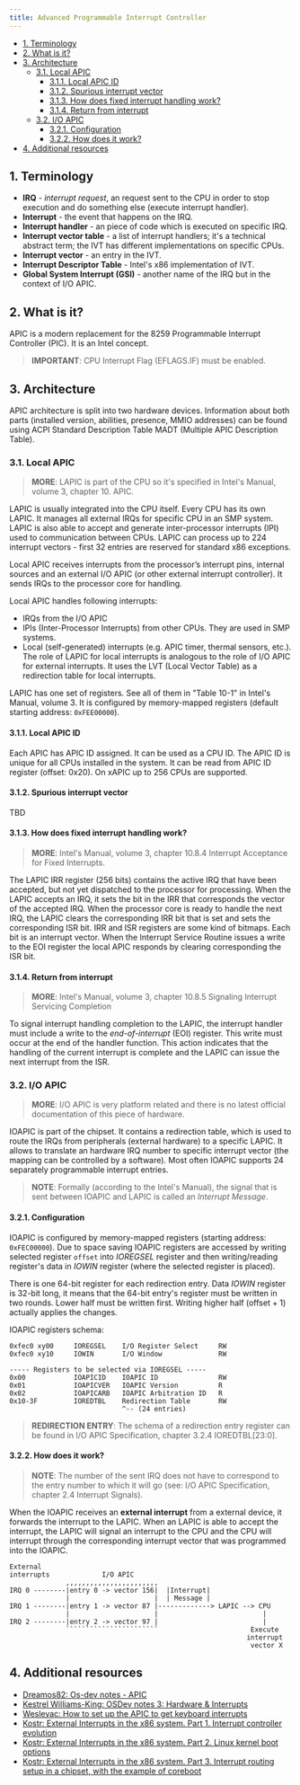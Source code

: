 ```yaml
---
title: Advanced Programmable Interrupt Controller
---
```


- [1. Terminology](#1-terminology)
- [2. What is it?](#2-what-is-it)
- [3. Architecture](#3-architecture)
  - [3.1. Local APIC](#31-local-apic)
    - [3.1.1. Local APIC ID](#311-local-apic-id)
    - [3.1.2. Spurious interrupt vector](#312-spurious-interrupt-vector)
    - [3.1.3. How does fixed interrupt handling work?](#313-how-does-fixed-interrupt-handling-work)
    - [3.1.4. Return from interrupt](#314-return-from-interrupt)
  - [3.2. I/O APIC](#32-io-apic)
    - [3.2.1. Configuration](#321-configuration)
    - [3.2.2. How does it work?](#322-how-does-it-work)
- [4. Additional resources](#4-additional-resources)

## 1. Terminology

- **IRQ** - _interrupt request_, an request sent to the CPU in order to stop execution and do something else (execute interrupt handler).
- **Interrupt** - the event that happens on the IRQ.
- **Interrupt handler** - an piece of code which is executed on specific IRQ.
- **Interrupt vector table** - a list of interrupt handlers; it's a technical abstract term; the IVT has different implementations on specific CPUs.
- **Interrupt vector** - an entry in the IVT.
- **Interrupt Descriptor Table** - Intel's x86 implementation of IVT.
- **Global System Interrupt (GSI)** - another name of the IRQ but in the context of I/O APIC.

## 2. What is it?
APIC is a modern replacement for the 8259 Programmable Interrupt Controller (PIC). It is an Intel concept.

> **IMPORTANT**: CPU Interrupt Flag (EFLAGS.IF) must be enabled.

## 3. Architecture
APIC architecture is split into two hardware devices. Information about both parts (installed version, abilities, presence, MMIO addresses) can be found using ACPI Standard Description Table MADT (Multiple APIC Description Table).

### 3.1. Local APIC
> **MORE**: LAPIC is part of the CPU so it's specified in Intel's Manual, volume 3, chapter 10. APIC.

LAPIC is usually integrated into the CPU itself. Every CPU has its own LAPIC. It manages all external IRQs for specific CPU in an SMP system. LAPIC is also able to accept and generate inter-processor interrupts (IPI) used to communication between CPUs. LAPIC can process up to 224 interrupt vectors - first 32 entries are reserved for standard x86 exceptions.

Local APIC receives interrupts from the processor’s interrupt pins, internal sources and an external I/O APIC (or other external interrupt controller). It sends IRQs to the processor core for handling.

Local APIC handles following interrupts:

- IRQs from the I/O APIC
- IPIs (Inter-Processor Interrupts) from other CPUs. They are used in SMP systems.
- Local (self-generated) interrupts (e.g. APIC timer, thermal sensors, etc.). The role of LAPIC for local interrupts is analogous to the role of I/O APIC for external interrupts. It uses the LVT (Local Vector Table) as a redirection table for local interrupts.

LAPIC has one set of registers. See all of them in "Table 10-1" in Intel's Manual, volume 3. It is configured by memory-mapped registers (default starting address: `0xFEE00000`).

#### 3.1.1. Local APIC ID
Each APIC has APIC ID assigned. It can be used as a CPU ID. The APIC ID is unique for all CPUs installed in the system. It can be read from APIC ID register (offset: 0x20). On xAPIC up to 256 CPUs are supported.

#### 3.1.2. Spurious interrupt vector
TBD

#### 3.1.3. How does fixed interrupt handling work?
> **MORE**: Intel's Manual, volume 3, chapter 10.8.4 Interrupt Acceptance for Fixed Interrupts.

The LAPIC IRR register (256 bits) contains the active IRQ that have been accepted, but not yet dispatched to the processor for processing. When the LAPIC accepts an IRQ, it sets the bit in the IRR that corresponds the vector of the accepted IRQ. When the processor core is ready to handle the next IRQ, the LAPIC clears the corresponding IRR bit that is set and sets the corresponding ISR bit. IRR and ISR registers are some kind of bitmaps. Each bit is an interrupt vector. When the Interrupt Service Routine issues a write to the EOI register the local APIC responds by clearing corresponding the ISR bit.

#### 3.1.4. Return from interrupt
> **MORE**: Intel's Manual, volume 3, chapter 10.8.5 Signaling Interrupt Servicing Completion

To signal interrupt handling completion to the LAPIC, the interrupt handler must include a write to the _end-of-interrupt_ (EOI) register. This write must occur at the end of the handler function. This action indicates that the handling of the current interrupt is complete and the LAPIC can issue the next interrupt from the ISR.

### 3.2. I/O APIC
> **MORE**: I/O APIC is very platform related and there is no latest official documentation of this piece of hardware.

IOAPIC is part of the chipset. It contains a redirection table, which is used to route the IRQs from peripherals (external hardware) to a specific LAPIC. It allows to translate an hardware IRQ number to specific interrupt vector (the mapping can be controlled by a software). Most often IOAPIC supports 24 separately programmable interrupt entries.

> **NOTE**: Formally (according to the Intel's Manual), the signal that is sent between IOAPIC and LAPIC is called an _Interrupt Message_.

#### 3.2.1. Configuration
IOAPIC is configured by memory-mapped registers (starting address: `0xFEC00000`). Due to space saving IOAPIC registers are accessed by writing selected register `offset` into _IOREGSEL_ register and then writing/reading register's data in _IOWIN_ register (where the selected register is placed).

There is one 64-bit register for each redirection entry. Data _IOWIN_ register is 32-bit long, it means that the 64-bit entry's register must be written in two rounds. Lower half must be written first. Writing higher half (offset + 1) actually applies the changes.

IOAPIC registers schema:

```text
0xfec0 xy00     IOREGSEL    I/O Register Select     RW
0xfec0 xy10     IOWIN       I/O Window              RW

----- Registers to be selected via IOREGSEL -----
0x00            IOAPICID    IOAPIC ID               RW
0x01            IOAPICVER   IOAPIC Version          R
0x02            IOAPICARB   IOAPIC Arbitration ID   R
0x10-3F         IOREDTBL    Redirection Table       RW
                            ^-- (24 entries)
```

> **REDIRECTION ENTRY**: The schema of a redirection entry register can be found in I/O APIC Specification, chapter 3.2.4 IOREDTBL[23:0].

#### 3.2.2. How does it work?
> **NOTE**: The number of the sent IRQ does not have to correspond to the entry number to which it will go (see: I/O APIC Specification, chapter 2.4 Interrupt Signals).

When the IOAPIC receives an **external interrupt** from a external device, it forwards the interrupt to the LAPIC. When an LAPIC is able to accept the interrupt, the LAPIC will signal an interrupt to the CPU and the CPU will interrupt through the corresponding interrupt vector that was programmed into the IOAPIC.

```text
External
interrupts             I/O APIC
              ,,,,,,,,,,,,,,,,,,,,,,,
IRQ 0 --------|entry 0 -> vector 156|  |Interrupt|
              |                     |  | Message |
IRQ 1 --------|entry 1 -> vector 87 |-------------> LAPIC --> CPU 
              |                     |                          |
IRQ 2 --------|entry 2 -> vector 97 |                          |
              ```````````````````````                       Execute
                                                           interrupt 
                                                            vector X
```

## 4. Additional resources

- [Dreamos82: Os-dev notes - APIC](https://dreamos82.github.io/Osdev-Notes/98_Drivers/APIC.html)
- [Kestrel Williams-King: OSDev notes 3: Hardware & Interrupts](https://web.archive.org/web/20220725202237/https://ethv.net/workshops/osdev/notes/notes-3.html)
- [Wesleyac: How to set up the APIC to get keyboard interrupts](https://blog.wesleyac.com/posts/ioapic-interrupts)
- [Kostr: External Interrupts in the x86 system. Part 1. Interrupt controller evolution](https://habr.com/en/articles/446312/)
- [Kostr: External Interrupts in the x86 system. Part 2. Linux kernel boot options](https://habr.com/en/articles/501660/)
- [Kostr: External Interrupts in the x86 system. Part 3. Interrupt routing setup in a chipset, with the example of coreboot](https://habr.com/en/articles/501912/)
